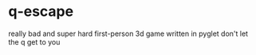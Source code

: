 # q-escape
really bad and super hard first-person 3d game written in pyglet
don't let the q get to you
